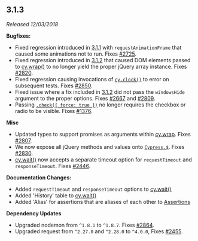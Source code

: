 ## 3.1.3

*Released 12/03/2018*

**Bugfixes:**

- Fixed regression introduced in [3.1.1](/guides/references/changelog#3.1.1) with `requestAnimationFrame` that caused some animations not to run. Fixes [#2725](https://github.com/cypress-io/cypress/issues/2725).
- Fixed regression introduced in [3.1.2](/guides/references/changelog#3.1.2) that caused DOM elements passed to [cy.wrap()](/api/commands/wrap) to no longer yield the proper jQuery array instance. Fixes [#2820](https://github.com/cypress-io/cypress/issues/2820).
- Fixed regression causing invocations of [`cy.clock()`](/api/commands/clock) to error on subsequent tests. Fixes [#2850](https://github.com/cypress-io/cypress/issues/2850).
- Fixed issue where a fix included in [3.1.2](/guides/references/changelog#3.1.2) did not pass the `windowsHide` argument to the proper options. Fixes [#2667](https://github.com/cypress-io/cypress/issues/2667) and [#2809](https://github.com/cypress-io/cypress/issues/2809).
- Passing [`.check({ force: true })`](/api/commands/check) no longer requires the checkbox or radio to be visible. Fixes [#1376](https://github.com/cypress-io/cypress/issues/1376).

**Misc**

- Updated types to support promises as arguments within [cy.wrap](/api/commands/wrap). Fixes [#2807](https://github.com/cypress-io/cypress/pull/2807).
- We now expose all jQuery methods and values onto [`Cypress.$`](/api/utilities/$). Fixes [#2830](https://github.com/cypress-io/cypress/issues/2830).
- [cy.wait()](/api/commands/wait) now accepts a separate timeout option for `requestTimeout` and `responseTimeout`. Fixes [#2446](https://github.com/cypress-io/cypress/issues/2446).

**Documentation Changes:**

- Added `requestTimeout` and `responseTimeout` options to [cy.wait()](/api/commands/wait)
- Added 'History' table to [cy.wait()](/api/commands/wait)
- Added 'Alias' for assertions that are aliases of each other to [Assertions](/guides/references/assertions)

**Dependency Updates**

- Upgraded nodemon from `^1.8.1` to `^1.8.7`. Fixes [#2864](https://github.com/cypress-io/cypress/pull/2864).
- Upgraded request from `^2.27.0` and `^2.28.0` to `^4.0.0`, Fixes [#2455](https://github.com/cypress-io/cypress/issues/2455).
